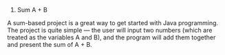 1. Sum A + B

A sum-based project is a great way to get started with Java programming. The project is quite simple — the user will input two numbers (which are treated as the variables A and B), and the program will add them together and present the sum of A + B. 
